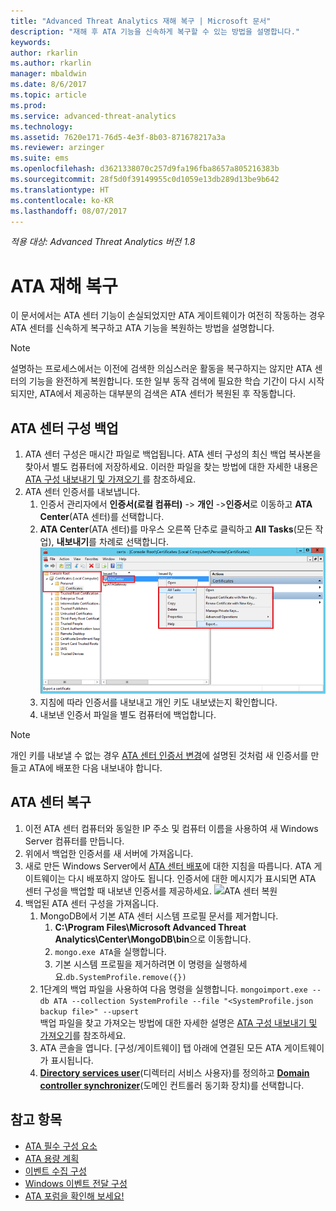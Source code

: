 ```yaml
---
title: "Advanced Threat Analytics 재해 복구 | Microsoft 문서"
description: "재해 후 ATA 기능을 신속하게 복구할 수 있는 방법을 설명합니다."
keywords: 
author: rkarlin
ms.author: rkarlin
manager: mbaldwin
ms.date: 8/6/2017
ms.topic: article
ms.prod: 
ms.service: advanced-threat-analytics
ms.technology: 
ms.assetid: 7620e171-76d5-4e3f-8b03-871678217a3a
ms.reviewer: arzinger
ms.suite: ems
ms.openlocfilehash: d3621338070c257d9fa196fba8657a805216383b
ms.sourcegitcommit: 28f5d0f39149955c0d1059e13db289d13be9b642
ms.translationtype: HT
ms.contentlocale: ko-KR
ms.lasthandoff: 08/07/2017
---
```

*적용 대상: Advanced Threat Analytics 버전 1.8*



# <a name="ata-disaster-recovery"></a>ATA 재해 복구
이 문서에서는 ATA 센터 기능이 손실되었지만 ATA 게이트웨이가 여전히 작동하는 경우 ATA 센터를 신속하게 복구하고 ATA 기능을 복원하는 방법을 설명합니다. 

>[!NOTE]
> 설명하는 프로세스에서는 이전에 검색한 의심스러운 활동을 복구하지는 않지만 ATA 센터의 기능을 완전하게 복원합니다. 또한 일부 동작 검색에 필요한 학습 기간이 다시 시작되지만, ATA에서 제공하는 대부분의 검색은 ATA 센터가 복원된 후 작동합니다. 

## <a name="back-up-your-ata-center-configuration"></a>ATA 센터 구성 백업

1. ATA 센터 구성은 매시간 파일로 백업됩니다. ATA 센터 구성의 최신 백업 복사본을 찾아서 별도 컴퓨터에 저장하세요. 이러한 파일을 찾는 방법에 대한 자세한 내용은 [ATA 구성 내보내기 및 가져오기 ](/advanced-threat-analytics/deploy-use/ata-configuration-file)를 참조하세요. 
2. ATA 센터 인증서를 내보냅니다.
    1. 인증서 관리자에서 **인증서(로컬 컴퓨터)** -> **개인** ->**인증서**로 이동하고 **ATA Center**(ATA 센터)를 선택합니다.
    2. **ATA Center**(ATA 센터)를 마우스 오른쪽 단추로 클릭하고 **All Tasks**(모든 작업), **내보내기**를 차례로 선택합니다. 
     ![ATA 센터 인증서](media/ata-center-cert.png)
    3. 지침에 따라 인증서를 내보내고 개인 키도 내보냈는지 확인합니다.
    4. 내보낸 인증서 파일을 별도 컴퓨터에 백업합니다.

  > [!NOTE] 
  > 개인 키를 내보낼 수 없는 경우 [ATA 센터 인증서 변경](/advanced-threat-analytics/deploy-use/modifying-ata-config-centercert)에 설명된 것처럼 새 인증서를 만들고 ATA에 배포한 다음 내보내야 합니다. 

## <a name="recover-your-ata-center"></a>ATA 센터 복구

1. 이전 ATA 센터 컴퓨터와 동일한 IP 주소 및 컴퓨터 이름을 사용하여 새 Windows Server 컴퓨터를 만듭니다.
4. 위에서 백업한 인증서를 새 서버에 가져옵니다.
5. 새로 만든 Windows Server에서 [ATA 센터 배포](/advanced-threat-analytics/deploy-use/install-ata-step1)에 대한 지침을 따릅니다. ATA 게이트웨이는 다시 배포하지 않아도 됩니다. 인증서에 대한 메시지가 표시되면 ATA 센터 구성을 백업할 때 내보낸 인증서를 제공하세요. 
![ATA 센터 복원](media/disaster-recovery-deploymentss.png)
6. 백업된 ATA 센터 구성을 가져옵니다.
    1. MongoDB에서 기본 ATA 센터 시스템 프로필 문서를 제거합니다. 
        1. **C:\Program Files\Microsoft Advanced Threat Analytics\Center\MongoDB\bin**으로 이동합니다. 
        2. `mongo.exe ATA`을 실행합니다. 
        3. 기본 시스템 프로필을 제거하려면 이 명령을 실행하세요.`db.SystemProfile.remove({})`
    2. 1단계의 백업 파일을 사용하여 다음 명령을 실행합니다. `mongoimport.exe --db ATA --collection SystemProfile --file "<SystemProfile.json backup file>" --upsert`</br>
    백업 파일을 찾고 가져오는 방법에 대한 자세한 설명은 [ATA 구성 내보내기 및 가져오기](/advanced-threat-analytics/deploy-use/ata-configuration-file)를 참조하세요. 
    3. ATA 콘솔을 엽니다. [구성/게이트웨이] 탭 아래에 연결된 모든 ATA 게이트웨이가 표시됩니다. 
    5. [**Directory services user**](/advanced-threat-analytics/deploy-use/install-ata-step2)(디렉터리 서비스 사용자)를 정의하고 [**Domain controller synchronizer**](/advanced-threat-analytics/deploy-use/install-ata-step5)(도메인 컨트롤러 동기화 장치)를 선택합니다. 






## <a name="see-also"></a>참고 항목
- [ATA 필수 구성 요소](/advanced-threat-analytics/plan-design/ata-prerequisites)
- [ATA 용량 계획](/advanced-threat-analytics/plan-design/ata-capacity-planning)
- [이벤트 수집 구성](/advanced-threat-analytics/deploy-use/configure-event-collection)
- [Windows 이벤트 전달 구성](/advanced-threat-analytics/deploy-use/configure-event-collection#configuring-windows-event-forwarding)
- [ATA 포럼을 확인해 보세요!](https://social.technet.microsoft.com/Forums/security/home?forum=mata)
